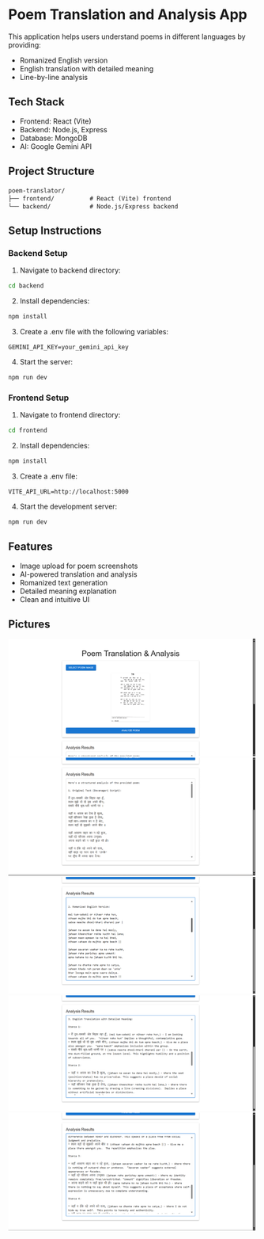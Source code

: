 # Poem Translation and Analysis App

This application helps users understand poems in different languages by providing:

- Romanized English version
- English translation with detailed meaning
- Line-by-line analysis

## Tech Stack

- Frontend: React (Vite)
- Backend: Node.js, Express
- Database: MongoDB
- AI: Google Gemini API

## Project Structure

```
poem-translator/
├── frontend/          # React (Vite) frontend
└── backend/           # Node.js/Express backend
```

## Setup Instructions

### Backend Setup

1. Navigate to backend directory:

```bash
cd backend
```

2. Install dependencies:

```bash
npm install
```

3. Create a .env file with the following variables:

```
GEMINI_API_KEY=your_gemini_api_key
```

4. Start the server:

```bash
npm run dev
```

### Frontend Setup

1. Navigate to frontend directory:

```bash
cd frontend
```

2. Install dependencies:

```bash
npm install
```

3. Create a .env file:

```
VITE_API_URL=http://localhost:5000
```

4. Start the development server:

```bash
npm run dev
```

## Features

- Image upload for poem screenshots
- AI-powered translation and analysis
- Romanized text generation
- Detailed meaning explanation
- Clean and intuitive UI


## Pictures
<img src="/Picture1.png" alt="Upload UI" width="500"/>
<img src="/Picture2.png" alt="Upload UI" width="500"/>
<img src="/Picture3.png" alt="Upload UI" width="500"/>
<img src="/Picture4.png" alt="Upload UI" width="500"/>
<img src="/Picture5.png" alt="Upload UI" width="500"/>
